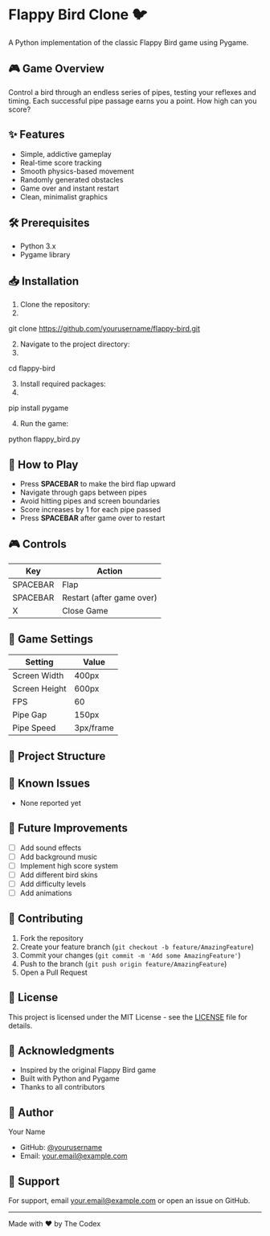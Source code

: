 # Flappy Bird Clone 🐦

A Python implementation of the classic Flappy Bird game using Pygame.

## 🎮 Game Overview

Control a bird through an endless series of pipes, testing your reflexes and timing. Each successful pipe passage earns you a point. How high can you score?

## ✨ Features

- Simple, addictive gameplay
- Real-time score tracking
- Smooth physics-based movement
- Randomly generated obstacles
- Game over and instant restart
- Clean, minimalist graphics

## 🛠️ Prerequisites

- Python 3.x
- Pygame library

## 📥 Installation

1. Clone the repository:
2. 
git clone https://github.com/yourusername/flappy-bird.git

2. Navigate to the project directory:
3. 
cd flappy-bird

3. Install required packages:
4. 
pip install pygame

4. Run the game:

python flappy_bird.py

## 🎯 How to Play

- Press **SPACEBAR** to make the bird flap upward
- Navigate through gaps between pipes
- Avoid hitting pipes and screen boundaries
- Score increases by 1 for each pipe passed
- Press **SPACEBAR** after game over to restart

## 🎮 Controls

| Key      | Action |
|----------|--------|
| SPACEBAR | Flap   |
| SPACEBAR | Restart (after game over) |
| X        | Close Game |

## 🔧 Game Settings

| Setting      | Value |
|--------------|-------|
| Screen Width | 400px |
| Screen Height| 600px |
| FPS          | 60    |
| Pipe Gap     | 150px |
| Pipe Speed   | 3px/frame |

## 📁 Project Structure

## 🐛 Known Issues

- None reported yet

## 🚀 Future Improvements

- [ ] Add sound effects
- [ ] Add background music
- [ ] Implement high score system
- [ ] Add different bird skins
- [ ] Add difficulty levels
- [ ] Add animations

## 🤝 Contributing

1. Fork the repository
2. Create your feature branch (`git checkout -b feature/AmazingFeature`)
3. Commit your changes (`git commit -m 'Add some AmazingFeature'`)
4. Push to the branch (`git push origin feature/AmazingFeature`)
5. Open a Pull Request

## 📝 License

This project is licensed under the MIT License - see the [LICENSE](LICENSE) file for details.

## 🙏 Acknowledgments

- Inspired by the original Flappy Bird game
- Built with Python and Pygame
- Thanks to all contributors

## 👤 Author

Your Name
- GitHub: [@yourusername](https://github.com/yourusername)
- Email: your.email@example.com

## 💬 Support

For support, email your.email@example.com or open an issue on GitHub.

---

Made with ❤️ by The Codex
